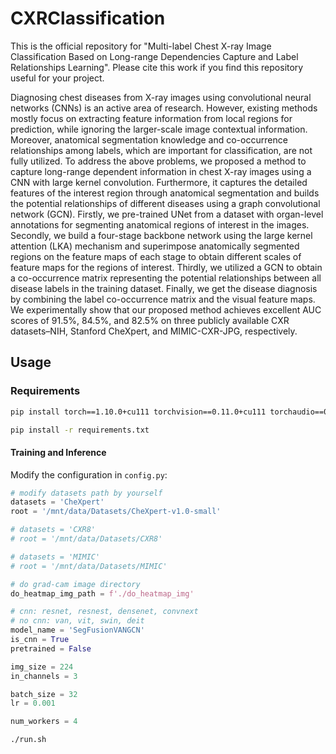 # CXRClassification

This is the official repository for "Multi-label Chest X-ray Image Classification Based on Long-range Dependencies Capture and Label Relationships Learning". Please cite this work if you find this repository useful for your project.


Diagnosing chest diseases from X-ray images using convolutional neural networks (CNNs) is an active area of research. However, existing methods mostly focus on extracting feature information from local regions for prediction, while ignoring the larger-scale image contextual information. Moreover, anatomical segmentation knowledge and co-occurrence relationships among labels, which are important for classification, are not fully utilized. To address the above problems, we proposed a method to capture long-range dependent information in chest X-ray images using a CNN with large kernel convolution. Furthermore, it captures the detailed features of the interest region through anatomical segmentation and builds the potential relationships of different diseases using a graph convolutional network (GCN). Firstly, we pre-trained UNet from a dataset with organ-level annotations for segmenting anatomical regions of interest in the images. Secondly, we build a four-stage backbone network using the large kernel attention (LKA) mechanism and superimpose anatomically segmented regions on the feature maps of each stage to obtain different scales of feature maps for the regions of interest. Thirdly, we utilized a GCN to obtain a co-occurrence matrix representing the potential relationships between all disease labels in the training dataset. Finally, we get the disease diagnosis by combining the label co-occurrence matrix and the visual feature maps. We experimentally show that our proposed method achieves excellent AUC scores of 91.5%, 84.5%, and 82.5% on three publicly available CXR datasets–NIH, Stanford CheXpert, and MIMIC-CXR-JPG, respectively.


## Usage

### Requirements

```bash
pip install torch==1.10.0+cu111 torchvision==0.11.0+cu111 torchaudio==0.10.0 -f https://download.pytorch.org/whl/torch_stable.html

pip install -r requirements.txt
```


#### Training and Inference

Modify the configuration in `config.py`:

```python
# modify datasets path by yourself
datasets = 'CheXpert'
root = '/mnt/data/Datasets/CheXpert-v1.0-small'

# datasets = 'CXR8'
# root = '/mnt/data/Datasets/CXR8'

# datasets = 'MIMIC'
# root = '/mnt/data/Datasets/MIMIC'

# do grad-cam image directory
do_heatmap_img_path = f'./do_heatmap_img'

# cnn: resnet, resnest, densenet, convnext
# no cnn: van, vit, swin, deit
model_name = 'SegFusionVANGCN'
is_cnn = True
pretrained = False

img_size = 224
in_channels = 3

batch_size = 32
lr = 0.001

num_workers = 4
```


```bash
./run.sh
```


